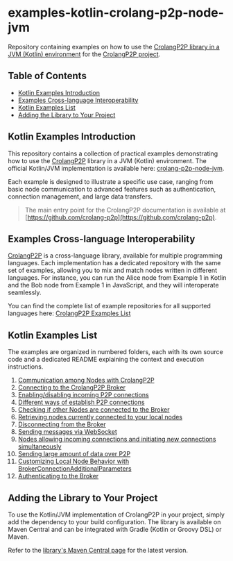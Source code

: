 # examples-kotlin-crolang-p2p-node-jvm
Repository containing examples on how to use the [CrolangP2P library in a JVM (Kotlin) environment](https://github.com/crolang-p2p/crolang-p2p-node-jvm) for the [CrolangP2P project](https://github.com/crolang-p2p).

## Table of Contents
- [Kotlin Examples Introduction](#kotlin-examples-introduction)
- [Examples Cross-language Interoperability](#examples-cross-language-interoperability)
- [Kotlin Examples List](#kotlin-examples-list)
- [Adding the Library to Your Project](#adding-the-library-to-your-project)

## Kotlin Examples Introduction
This repository contains a collection of practical examples demonstrating how to use the [CrolangP2P](https://github.com/crolang-p2p) library in a JVM (Kotlin) environment. The official Kotlin/JVM implementation is available here: [crolang-p2p-node-jvm](https://github.com/crolang-p2p/crolang-p2p-node-jvm).

Each example is designed to illustrate a specific use case, ranging from basic node communication to advanced features such as authentication, connection management, and large data transfers.

> The main entry point for the CrolangP2P documentation is available at [https://github.com/crolang-p2p](https://github.com/crolang-p2p).

## Examples Cross-language Interoperability
[CrolangP2P](https://github.com/crolang-p2p) is a cross-language library, available for multiple programming languages. Each implementation has a dedicated repository with the same set of examples, allowing you to mix and match nodes written in different languages. For instance, you can run the Alice node from Example 1 in Kotlin and the Bob node from Example 1 in JavaScript, and they will interoperate seamlessly.

You can find the complete list of example repositories for all supported languages here: [CrolangP2P Examples List](https://github.com/crolang-p2p#usage-examples)

## Kotlin Examples List
The examples are organized in numbered folders, each with its own source code and a dedicated README explaining the context and execution instructions.

1. [Communication among Nodes with CrolangP2P](src/main/kotlin/ex_1/README.md)
2. [Connecting to the CrolangP2P Broker](src/main/kotlin/ex_2/README.md)
3. [Enabling/disabling incoming P2P connections](src/main/kotlin/ex_3/README.md)
4. [Different ways of establish P2P connections](src/main/kotlin/ex_4/README.md)
5. [Checking if other Nodes are connected to the Broker](src/main/kotlin/ex_5/README.md)
6. [Retrieving nodes currently connected to your local nodes](src/main/kotlin/ex_6/README.md)
7. [Disconnecting from the Broker](src/main/kotlin/ex_7/README.md)
8. [Sending messages via WebSocket](src/main/kotlin/ex_8/README.md)
9. [Nodes allowing incoming connections and initiating new connections simultaneously](src/main/kotlin/ex_9/README.md)
10. [Sending large amount of data over P2P](src/main/kotlin/ex_10/README.md)
11. [Customizing Local Node Behavior with BrokerConnectionAdditionalParameters](src/main/kotlin/ex_11/README.md)
12. [Authenticating to the Broker](src/main/kotlin/ex_12/README.md)

## Adding the Library to Your Project

To use the Kotlin/JVM implementation of CrolangP2P in your project, simply add the dependency to your build configuration. The library is available on Maven Central and can be integrated with Gradle (Kotlin or Groovy DSL) or Maven.

Refer to the [library's Maven Central page](https://central.sonatype.com/artifact/io.github.crolang-p2p/crolang-p2p-node-jvm/overview) for the latest version.

